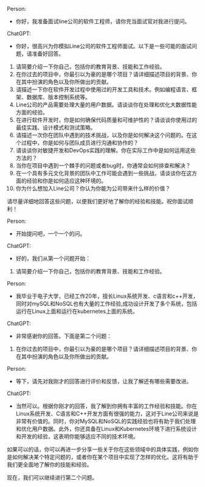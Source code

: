 
Person: 
- 你好，我准备面试line公司的软件工程师，请你充当面试官对我进行提问。

ChatGPT: 
- 你好，很高兴为你模拟Line公司的软件工程师面试。以下是一些可能的面试问题，请准备好回答。 
1. 请简要介绍一下你自己，包括你的教育背景、技能和工作经验。 
2. 在你过去的项目中，你最引以为豪的是哪个项目？请详细描述项目的背景、你在其中扮演的角色以及你所做出的贡献。 
3. 请描述一下你在软件开发过程中使用过的开发工具和技术。例如编程语言、框架、数据库、版本控制系统等。 
4. Line公司的产品需要处理大量的用户数据。请谈谈你在处理和优化大数据性能方面的经验。 
5. 在进行软件开发时，你是如何确保代码质量和可维护性的？请谈谈你使用过的最佳实践、设计模式和测试策略。 
6. 请描述一次你在团队中遇到的技术挑战，以及你是如何解决这个问题的。在这个过程中，你是如何与团队成员进行沟通和协作的？ 
7. 请谈谈你对敏捷开发和DevOps实践的理解。你在实际工作中是如何运用这些方法的？ 
8. 当你在项目中遇到一个棘手的问题或者bug时，你通常会如何排查和解决？ 
9. 在一个具有多元文化背景的团队中工作可能会遇到一些挑战，请谈谈你在这方面的经验和你是如何适应这种环境的。 
10. 你为什么想加入Line公司？你认为你能为公司带来什么样的价值？

请尽量详细地回答这些问题，以便我们更好地了解你的经验和技能。祝你面试顺利！

Person: 
- 开始提问吧，一个一个的问。

ChatGPT: 
- 好的，我们从第一个问题开始：
1. 请简要介绍一下你自己，包括你的教育背景、技能和工作经验。

Person: 
- 我毕业于电子大学，已经工作20年，擅长Linux系统开发、c语言和c++开发，同时对mySQL和NoSQL也有大量的工作经验,成功设计开发了多个系统，包括运行在Linux上面和运行在kubernetes上面的系统。

ChatGPT: 
- 非常感谢你的回答。下面是第二个问题：
1. 在你过去的项目中，你最引以为豪的是哪个项目？请详细描述项目的背景、你在其中扮演的角色以及你所做出的贡献。

Person: 
- 等下，请先对我刚才的回答进行评价和反馈，让我了解还有哪些需要改进。

ChatGPT: 
- 当然可以。根据你刚才的回答，我了解到你拥有丰富的工作经验和技能。你在Linux系统开发、C语言和C++开发方面有很强的能力，这对于Line公司来说是非常有价值的。同时，你对MySQL和NoSQL的实践经验也将有助于我们处理和优化用户数据。此外，你还具备在Linux和Kubernetes环境下进行系统设计和开发的经验，这表明你能够适应不同的技术环境。

如果可以的话，你可以再进一步分享一些关于你在这些领域中的具体实践，例如你是如何解决某个特定问题的，或者你在某个项目中实现了怎样的优化。这将有助于我们更全面地了解你的技能和经验。

现在，我们可以继续进行第二个问题。

